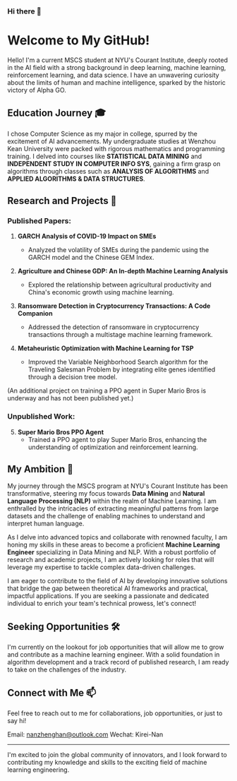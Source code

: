 ### Hi there 👋
# Welcome to My GitHub!

Hello! I'm a current MSCS student at NYU's Courant Institute, deeply rooted in the AI field with a strong background in deep learning, machine learning, reinforcement learning, and data science. I have an unwavering curiosity about the limits of human and machine intelligence, sparked by the historic victory of Alpha GO.

## Education Journey 🎓

I chose Computer Science as my major in college, spurred by the excitement of AI advancements. My undergraduate studies at Wenzhou Kean University were packed with rigorous mathematics and programming training. I delved into courses like **STATISTICAL DATA MINING** and **INDEPENDENT STUDY IN COMPUTER INFO SYS**, gaining a firm grasp on algorithms through classes such as **ANALYSIS OF ALGORITHMS** and **APPLIED ALGORITHMS & DATA STRUCTURES**.

## Research and Projects 🧠

### Published Papers:

1. **GARCH Analysis of COVID-19 Impact on SMEs**
   - Analyzed the volatility of SMEs during the pandemic using the GARCH model and the Chinese GEM Index.
   
2. **Agriculture and Chinese GDP: An In-depth Machine Learning Analysis**
   - Explored the relationship between agricultural productivity and China's economic growth using machine learning.

3. **Ransomware Detection in Cryptocurrency Transactions: A Code Companion**
   - Addressed the detection of ransomware in cryptocurrency transactions through a multistage machine learning framework.

4. **Metaheuristic Optimization with Machine Learning for TSP**
   - Improved the Variable Neighborhood Search algorithm for the Traveling Salesman Problem by integrating elite genes identified through a decision tree model.

(An additional project on training a PPO agent in Super Mario Bros is underway and has not been published yet.)

### Unpublished Work:

5. **Super Mario Bros PPO Agent**
   - Trained a PPO agent to play Super Mario Bros, enhancing the understanding of optimization and reinforcement learning.

## My Ambition 🌟

My journey through the MSCS program at NYU's Courant Institute has been transformative, steering my focus towards **Data Mining** and **Natural Language Processing (NLP)** within the realm of Machine Learning. I am enthralled by the intricacies of extracting meaningful patterns from large datasets and the challenge of enabling machines to understand and interpret human language.

As I delve into advanced topics and collaborate with renowned faculty, I am honing my skills in these areas to become a proficient **Machine Learning Engineer** specializing in Data Mining and NLP. With a robust portfolio of research and academic projects, I am actively looking for roles that will leverage my expertise to tackle complex data-driven challenges.

I am eager to contribute to the field of AI by developing innovative solutions that bridge the gap between theoretical AI frameworks and practical, impactful applications. If you are seeking a passionate and dedicated individual to enrich your team's technical prowess, let's connect!


## Seeking Opportunities 🛠️

I'm currently on the lookout for job opportunities that will allow me to grow and contribute as a machine learning engineer. With a solid foundation in algorithm development and a track record of published research, I am ready to take on the challenges of the industry.

## Connect with Me 📫

Feel free to reach out to me for collaborations, job opportunities, or just to say hi!

Email: nanzhenghan@outlook.com
Wechat: Kirei-Nan

---

I'm excited to join the global community of innovators, and I look forward to contributing my knowledge and skills to the exciting field of machine learning engineering.

<!--
**Kirei-Nan/Kirei-Nan** is a ✨ _special_ ✨ repository because its `README.md` (this file) appears on your GitHub profile.

Here are some ideas to get you started:

- 🔭 I’m currently working on ...
- 🌱 I’m currently learning ...
- 👯 I’m looking to collaborate on ...
- 🤔 I’m looking for help with ...
- 💬 Ask me about ...
- 📫 How to reach me: ...
- 😄 Pronouns: ...
- ⚡ Fun fact: ...
-->
